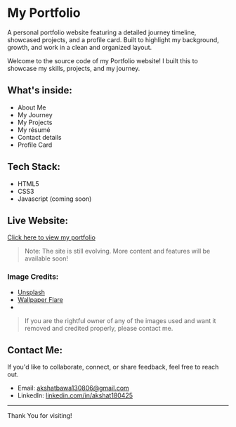 # My Portfolio

A personal portfolio website featuring a detailed journey timeline, showcased projects, and a profile card. Built to highlight my background, growth, and work in a clean and organized layout.

Welcome to the source code of my Portfolio website!
I built this to showcase my skills, projects, and my journey.

## What's inside:
- About Me
- My Journey
- My Projects
- My résumé
- Contact details
- Profile Card

## Tech Stack:
- HTML5
- CSS3
- Javascript (coming soon)

## Live Website:
[Click here to view my portfolio](https://akshat180425.github.io/my-portfolio/)

> Note: The site is still evolving. More content and features will be available soon!

### Image Credits:
- [Unsplash](unsplash.com)
- [Wallpaper Flare](wallpaperflare.com)
- 
> If you are the rightful owner of any of the images used and want it removed and credited properly, please contact me.

## Contact Me:
If you'd like to collaborate, connect, or share feedback, feel free to reach out.
- Email: [akshatbawa130806@gmail.com](mailto:akshatbawa130806@gmail.com)
- LinkedIn: [linkedin.com/in/akshat180425](https://linkedin.com/in/akshat180425)

---

Thank You for visiting!
